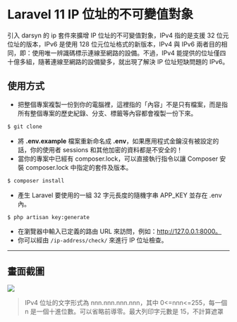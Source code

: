 # Laravel 11 IP 位址的不可變值對象

引入 darsyn 的 ip 套件來擴增 IP 位址的不可變值對象，IPv4 指的是支援 32 位元位址的版本，IPv6 是使用 128 位元位址格式的新版本，IPv4 與 IPv6 兩者目的相同，即：使用唯一辨識碼標示連線至網路的設備。不過，IPv4 能提供的位址僅四十億多組，隨著連線至網路的設備變多，就出現了解決 IP 位址短缺問題的 IPv6。

## 使用方式
- 把整個專案複製一份到你的電腦裡，這裡指的「內容」不是只有檔案，而是指所有整個專案的歷史紀錄、分支、標籤等內容都會複製一份下來。
```sh
$ git clone
```
- 將 __.env.example__ 檔案重新命名成 __.env__，如果應用程式金鑰沒有被設定的話，你的使用者 sessions 和其他加密的資料都是不安全的！
- 當你的專案中已經有 composer.lock，可以直接執行指令以讓 Composer 安裝 composer.lock 中指定的套件及版本。
```sh
$ composer install
```
- 產生 Laravel 要使用的一組 32 字元長度的隨機字串 APP_KEY 並存在 .env 內。
```sh
$ php artisan key:generate
```
- 在瀏覽器中輸入已定義的路由 URL 來訪問，例如：http://127.0.0.1:8000。
- 你可以經由 `/ip-address/check/` 來進行 IP 位址檢查。

----

## 畫面截圖
![](https://i.imgur.com/z38A1Pm.png)
> IPv4 位址的文字形式為 nnn.nnn.nnn.nnn，其中 0<=nnn<=255，每一個 n 是一個十進位數。可以省略前導零。最大列印字元數是 15，不計算遮罩
